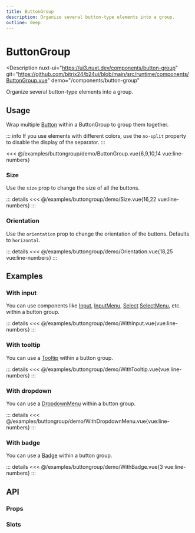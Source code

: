 ```yaml
---
title: ButtonGroup
description: Organize several button-type elements into a group.
outline: deep
---
```

<script setup>
import ButtonGroupExample from '/examples/buttongroup/ButtonGroup.vue';
import SizeExample from '/examples/buttongroup/Size.vue';
import OrientationExample from '/examples/buttongroup/Orientation.vue';
import WithInputExample from '/examples/buttongroup/WithInput.vue';
import WithTooltipExample from '/examples/buttongroup/WithTooltip.vue';
import WithDropdownMenuExample from '/examples/buttongroup/WithDropdownMenu.vue';
import WithBadgeExample from '/examples/buttongroup/WithBadge.vue';
</script>
# ButtonGroup

<Description
  nuxt-ui="https://ui3.nuxt.dev/components/button-group"
  git="https://github.com/bitrix24/b24ui/blob/main/src/runtime/components/ButtonGroup.vue"
  demo="/components/button-group"
>
  Organize several button-type elements into a group.
</Description>

## Usage

Wrap multiple [Button](/components/button) within a ButtonGroup to group them together.

::: info
If you use elements with different colors, use the `no-split` property to disable the display of the separator.
:::

<div class="lg:min-h-[160px]">
  <ClientOnly>
    <ButtonGroupExample />
  </ClientOnly>
</div>

<<< @/examples/buttongroup/demo/ButtonGroup.vue{6,9,10,14 vue:line-numbers}

### Size

Use the `size` prop to change the size of all the buttons.

<div class="lg:min-h-[275px]">
  <ClientOnly>
    <SizeExample />
  </ClientOnly>
</div>

::: details
<<< @/examples/buttongroup/demo/Size.vue{16,22 vue:line-numbers}
:::

### Orientation

Use the `orientation` prop to change the orientation of the buttons. Defaults to `horizontal`.

<div class="lg:min-h-[275px]">
  <ClientOnly>
    <OrientationExample />
  </ClientOnly>
</div>

::: details
<<< @/examples/buttongroup/demo/Orientation.vue{18,25 vue:line-numbers}
:::

## Examples

### With input

You can use components like [Input](/components/input), [InputMenu](/components/input-menu), [Select](/components/select) [SelectMenu](/components/select-menu), etc. within a button group.

<div class="lg:min-h-[160px]">
  <ClientOnly>
    <WithInputExample />
  </ClientOnly>
</div>

::: details
<<< @/examples/buttongroup/demo/WithInput.vue{vue:line-numbers}
:::

### With tooltip

You can use a [Tooltip](/components/tooltip.html#usage) within a button group.

<div class="lg:min-h-[160px]">
  <ClientOnly>
    <WithTooltipExample />
  </ClientOnly>
</div>

::: details
<<< @/examples/buttongroup/demo/WithTooltip.vue{vue:line-numbers}
:::

### With dropdown

You can use a [DropdownMenu](/components/dropdown-menu) within a button group.

<div class="lg:min-h-[160px]">
  <ClientOnly>
    <WithDropdownMenuExample />
  </ClientOnly>
</div>

::: details
<<< @/examples/buttongroup/demo/WithDropdownMenu.vue{vue:line-numbers}
:::


### With badge

You can use a [Badge](/components/badge) within a button group.

<div class="lg:min-h-[160px]">
  <ClientOnly>
    <WithBadgeExample />
  </ClientOnly>
</div>

::: details
<<< @/examples/buttongroup/demo/WithBadge.vue{3 vue:line-numbers}
:::

## API

### Props

<ComponentProps component="ButtonGroup" />

### Slots

<ComponentSlots component="ButtonGroup" />

